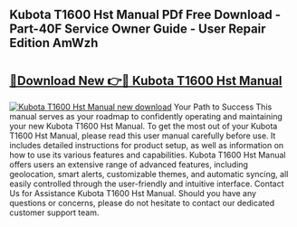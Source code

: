 ## Kubota T1600 Hst Manual PDf Free Download - Part-40F Service Owner Guide - User Repair Edition AmWzh

# <h2><a href="http://bc94431.oget.top/?id=Kubota+T1600+Hst+Manual">🔗Download New 👉🔴 Kubota T1600 Hst Manual</a></h2>

[![Kubota T1600 Hst Manual new download](https://i.imgur.com/5g1atiW.png)](http://bc94431.oget.top/?id=Kubota+T1600+Hst+Manual)
Your Path to Success This manual serves as your roadmap to confidently operating and maintaining your new Kubota T1600 Hst Manual. To get the most out of your Kubota T1600 Hst Manual, please read this user manual carefully before use. It includes detailed instructions for product setup, as well as information on how to use its various features and capabilities. Kubota T1600 Hst Manual offers users an extensive range of advanced features, including geolocation, smart alerts, customizable themes, and automatic syncing, all easily controlled through the user-friendly and intuitive interface. Contact Us for Assistance Kubota T1600 Hst Manual. Should you have any questions or concerns, please do not hesitate to contact our dedicated customer support team.
